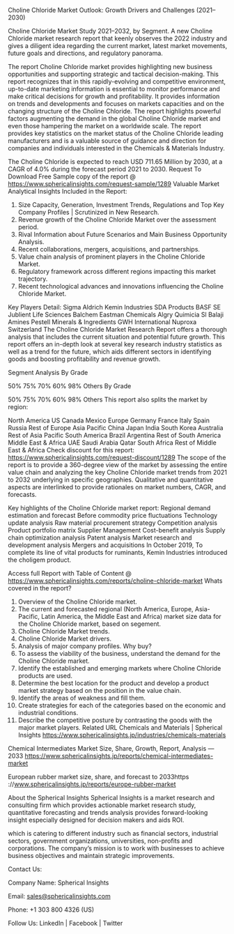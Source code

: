 Choline Chloride Market Outlook: Growth Drivers and Challenges (2021–2030)
 

Choline Chloride Market Study 2021–2032, by Segment. A new Choline Chloride market research report that keenly observes the 2022 industry and gives a diligent idea regarding the current market, latest market movements, future goals and directions, and regulatory panorama.

The report Choline Chloride market provides highlighting new business opportunities and supporting strategic and tactical decision-making. This report recognizes that in this rapidly-evolving and competitive environment, up-to-date marketing information is essential to monitor performance and make critical decisions for growth and profitability. It provides information on trends and developments and focuses on markets capacities and on the changing structure of the Choline Chloride. The report highlights powerful factors augmenting the demand in the global Choline Chloride market and even those hampering the market on a worldwide scale. The report provides key statistics on the market status of the Choline Chloride leading manufacturers and is a valuable source of guidance and direction for companies and individuals interested in the Chemicals & Materials Industry.

The Choline Chloride is expected to reach USD 711.65 Million by 2030, at a CAGR of 4.0% during the forecast period 2021 to 2030.
Request To Download Free Sample copy of the report @ https://www.sphericalinsights.com/request-sample/1289
Valuable Market Analytical Insights Included in the Report:

1. Size Capacity, Generation, Investment Trends, Regulations and Top Key Company Profiles | Scrutinized in New Research.
2. Revenue growth of the Choline Chloride Market over the assessment period.
3. Rival Information about Future Scenarios and Main Business Opportunity Analysis.
4. Recent collaborations, mergers, acquisitions, and partnerships.
5. Value chain analysis of prominent players in the Choline Chloride Market.
6. Regulatory framework across different regions impacting this market trajectory.
7. Recent technological advances and innovations influencing the Choline Chloride Market.

Key Players Detail:
Sigma Aldrich
Kemin Industries
SDA Products
BASF SE
Jublient Life Sciences
Balchem
Eastman Chemicals
Algry Quimicia Sl
Balaji Amines
Pestell Minerals & Ingredients
GWH International
Nuproxa Switzerland
The Choline Chloride Market Research Report offers a thorough analysis that includes the current situation and potential future growth. This report offers an in-depth look at several key research industry statistics as well as a trend for the future, which aids different sectors in identifying goods and boosting profitability and revenue growth.

Segment Analysis
By Grade

50%
75%
70%
60%
98%
Others
By Grade

50%
75%
70%
60%
98%
Others
This report also splits the market by region:

North America
US
Canada
Mexico
Europe
Germany
France
Italy
Spain
Russia
Rest of Europe
Asia Pacific
China
Japan
India
South Korea
Australia
Rest of Asia Pacific
South America
Brazil
Argentina
Rest of South America
Middle East & Africa
UAE
Saudi Arabia
Qatar
South Africa
Rest of Middle East & Africa
Check discount for this report: https://www.sphericalinsights.com/request-discount/1289
The scope of the report is to provide a 360-degree view of the market by assessing the entire value chain and analyzing the key Choline Chloride market trends from 2021 to 2032 underlying in specific geographies. Qualitative and quantitative aspects are interlinked to provide rationales on market numbers, CAGR, and forecasts.

Key highlights of the Choline Chloride market report:
Regional demand estimation and forecast
Before commodity price fluctuations
Technology update analysis
Raw material procurement strategy
Competition analysis
Product portfolio matrix
Supplier Management
Cost-benefit analysis
Supply chain optimization analysis
Patent analysis
Market research and development analysis
Mergers and acquisitions
In October 2019, To complete its line of vital products for ruminants, Kemin Industries introduced the choligem product.

Access full Report with Table of Content @ https://www.sphericalinsights.com/reports/choline-chloride-market
Whats covered in the report?
1. Overview of the Choline Chloride market.
2. The current and forecasted regional (North America, Europe, Asia-Pacific, Latin America, the Middle East and Africa) market size data for the Choline Chloride market, based on segement.
3. Choline Chloride Market trends.
4. Choline Chloride Market drivers.
5. Analysis of major company profiles.
Why buy?
1. To assess the viability of the business, understand the demand for the Choline Chloride market.
2. Identify the established and emerging markets where Choline Chloride products are used.
3. Determine the best location for the product and develop a product market strategy based on the position in the value chain.
4. Identify the areas of weakness and fill them.
5. Create strategies for each of the categories based on the economic and industrial conditions.
6. Describe the competitive posture by contrasting the goods with the major market players.
Related URL
Chemicals and Materials | Spherical Insights
https://www.sphericalinsights.jp/industries/chemicals-materials

Chemical Intermediates Market Size, Share, Growth, Report, Analysis — 2033
https://www.sphericalinsights.jp/reports/chemical-intermediates-market

European rubber market size, share, and forecast to 2033https
://www.sphericalinsights.jp/reports/europe-rubber-market

About the Spherical Insights
Spherical Insights is a market research and consulting firm which provides actionable market research study, quantitative forecasting and trends analysis provides forward-looking insight especially designed for decision makers and aids ROI.

which is catering to different industry such as financial sectors, industrial sectors, government organizations, universities, non-profits and corporations. The company’s mission is to work with businesses to achieve business objectives and maintain strategic improvements.

Contact Us:

Company Name: Spherical Insights

Email: sales@sphericalinsights.com

Phone: +1 303 800 4326 (US)

Follow Us: LinkedIn | Facebook | Twitter
